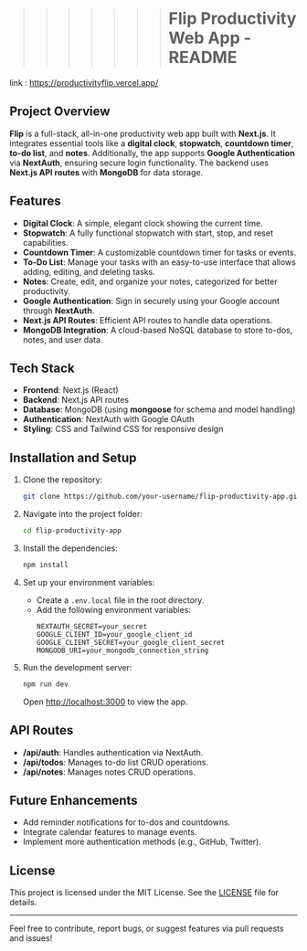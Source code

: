 >>>>>>> # Flip Productivity Web App - README
link : https://productivityflip.vercel.app/
## Project Overview
**Flip** is a full-stack, all-in-one productivity web app built with **Next.js**. It integrates essential tools like a **digital clock**, **stopwatch**, **countdown timer**, **to-do list**, and **notes**. Additionally, the app supports **Google Authentication** via **NextAuth**, ensuring secure login functionality. The backend uses **Next.js API routes** with **MongoDB** for data storage.

## Features
- **Digital Clock**: A simple, elegant clock showing the current time.
- **Stopwatch**: A fully functional stopwatch with start, stop, and reset capabilities.
- **Countdown Timer**: A customizable countdown timer for tasks or events.
- **To-Do List**: Manage your tasks with an easy-to-use interface that allows adding, editing, and deleting tasks.
- **Notes**: Create, edit, and organize your notes, categorized for better productivity.
- **Google Authentication**: Sign in securely using your Google account through **NextAuth**.
- **Next.js API Routes**: Efficient API routes to handle data operations.
- **MongoDB Integration**: A cloud-based NoSQL database to store to-dos, notes, and user data.

## Tech Stack
- **Frontend**: Next.js (React)
- **Backend**: Next.js API routes
- **Database**: MongoDB (using **mongoose** for schema and model handling)
- **Authentication**: NextAuth with Google OAuth
- **Styling**: CSS and Tailwind CSS for responsive design

## Installation and Setup

1. Clone the repository:
   ```bash
   git clone https://github.com/your-username/flip-productivity-app.git
   ```
   
2. Navigate into the project folder:
   ```bash
   cd flip-productivity-app
   ```

3. Install the dependencies:
   ```bash
   npm install
   ```

4. Set up your environment variables:
   - Create a `.env.local` file in the root directory.
   - Add the following environment variables:
     ```
     NEXTAUTH_SECRET=your_secret
     GOOGLE_CLIENT_ID=your_google_client_id
     GOOGLE_CLIENT_SECRET=your_google_client_secret
     MONGODB_URI=your_mongodb_connection_string
     ```

5. Run the development server:
   ```bash
   npm run dev
   ```
   Open [http://localhost:3000](http://localhost:3000) to view the app.

## API Routes

- **/api/auth**: Handles authentication via NextAuth.
- **/api/todos**: Manages to-do list CRUD operations.
- **/api/notes**: Manages notes CRUD operations.
  
## Future Enhancements
- Add reminder notifications for to-dos and countdowns.
- Integrate calendar features to manage events.
- Implement more authentication methods (e.g., GitHub, Twitter).

## License
This project is licensed under the MIT License. See the [LICENSE](LICENSE) file for details.

---

Feel free to contribute, report bugs, or suggest features via pull requests and issues!
